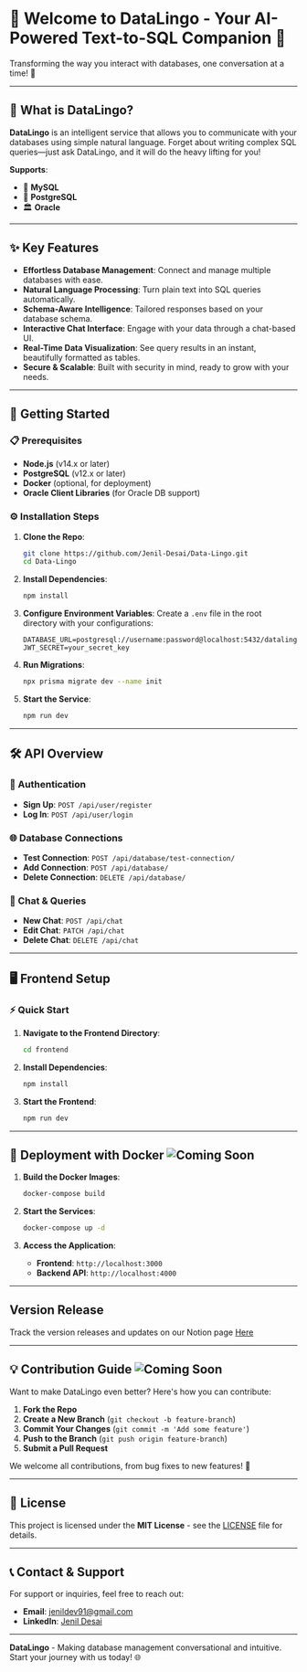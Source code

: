 # 🎉 Welcome to **DataLingo** - Your AI-Powered Text-to-SQL Companion 🎉

Transforming the way you interact with databases, one conversation at a time! 🚀

---

## 🌟 What is DataLingo?

**DataLingo** is an intelligent service that allows you to communicate with your databases using simple natural language. Forget about writing complex SQL queries—just ask DataLingo, and it will do the heavy lifting for you!

**Supports**:

- 🐬 **MySQL**
- 🐘 **PostgreSQL**
- 🏛️ **Oracle**

---

## ✨ Key Features

- **Effortless Database Management**: Connect and manage multiple databases with ease.
- **Natural Language Processing**: Turn plain text into SQL queries automatically.
- **Schema-Aware Intelligence**: Tailored responses based on your database schema.
- **Interactive Chat Interface**: Engage with your data through a chat-based UI.
- **Real-Time Data Visualization**: See query results in an instant, beautifully formatted as tables.
- **Secure & Scalable**: Built with security in mind, ready to grow with your needs.

---

## 🚀 Getting Started

### 📋 Prerequisites

- **Node.js** (v14.x or later)
- **PostgreSQL** (v12.x or later)
- **Docker** (optional, for deployment)
- **Oracle Client Libraries** (for Oracle DB support)

### ⚙️ Installation Steps

1. **Clone the Repo**:

   ```bash
   git clone https://github.com/Jenil-Desai/Data-Lingo.git
   cd Data-Lingo
   ```

2. **Install Dependencies**:

   ```bash
   npm install
   ```

3. **Configure Environment Variables**:
   Create a `.env` file in the root directory with your configurations:

   ```plaintext
   DATABASE_URL=postgresql://username:password@localhost:5432/datalingo
   JWT_SECRET=your_secret_key
   ```

4. **Run Migrations**:

   ```bash
   npx prisma migrate dev --name init
   ```

5. **Start the Service**:
   ```bash
   npm run dev
   ```

---

## 🛠️ API Overview

### 🔐 Authentication

- **Sign Up**: `POST /api/user/register`
- **Log In**: `POST /api/user/login`

### 🌐 Database Connections

- **Test Connection**: `POST /api/database/test-connection/`
- **Add Connection**: `POST /api/database/`
- **Delete Connection**: `DELETE /api/database/`

### 💬 Chat & Queries

- **New Chat**: `POST /api/chat`
- **Edit Chat**: `PATCH /api/chat`
- **Delete Chat**: `DELETE /api/chat`

---

## 🖥️ Frontend Setup

### ⚡ Quick Start

1. **Navigate to the Frontend Directory**:

   ```bash
   cd frontend
   ```

2. **Install Dependencies**:

   ```bash
   npm install
   ```

3. **Start the Frontend**:
   ```bash
   npm run dev
   ```

---

## 🐳 Deployment with Docker ![Coming Soon](https://img.shields.io/badge/Coming%20Soon-pink)

1. **Build the Docker Images**:

   ```bash
   docker-compose build
   ```

2. **Start the Services**:

   ```bash
   docker-compose up -d
   ```

3. **Access the Application**:
   - **Frontend**: `http://localhost:3000`
   - **Backend API**: `http://localhost:4000`

---

## Version Release

Track the version releases and updates on our Notion page [Here](https://jenil-desai.notion.site/Version-Releases-Data-Lingo-78e5d6970c5b4f6b9ee107d56926bb5c?pvs=4)

---

## 💡 Contribution Guide ![Coming Soon](https://img.shields.io/badge/Coming%20Soon-pink)

Want to make DataLingo even better? Here's how you can contribute:

1. **Fork the Repo**
2. **Create a New Branch** (`git checkout -b feature-branch`)
3. **Commit Your Changes** (`git commit -m 'Add some feature'`)
4. **Push to the Branch** (`git push origin feature-branch`)
5. **Submit a Pull Request**

We welcome all contributions, from bug fixes to new features! 🌟

---

## 📜 License

This project is licensed under the **MIT License** - see the [LICENSE](LICENSE) file for details.

---

## 📞 Contact & Support

For support or inquiries, feel free to reach out:

- **Email**: [jenildev91@gmail.com](mailto:jenildev91@gmail.com)
- **LinkedIn**: [Jenil Desai](https://www.linkedin.com/in/desaijenil/)

---

**DataLingo** - Making database management conversational and intuitive. Start your journey with us today! 🌐
